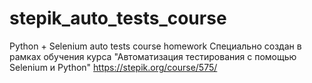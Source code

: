 # stepik_auto_tests_course
Python + Selenium auto tests course homework
Специально создан в рамках обучения курса "Автоматизация тестирования с помощью Selenium и Python" https://stepik.org/course/575/
